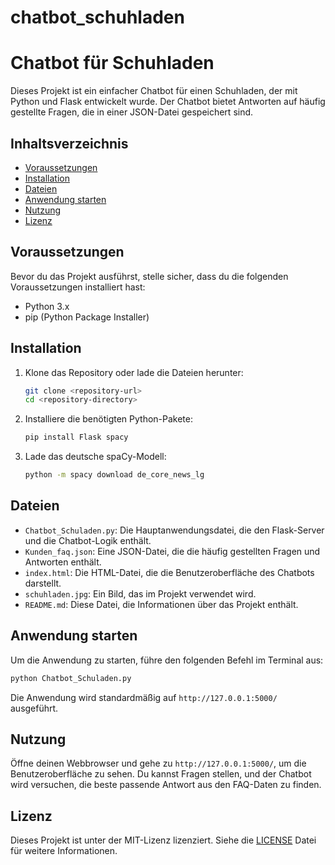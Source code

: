 # chatbot_schuhladen
# Chatbot für Schuhladen
 
Dieses Projekt ist ein einfacher Chatbot für einen Schuhladen, der mit Python und Flask entwickelt wurde. Der Chatbot bietet Antworten auf häufig gestellte Fragen, die in einer JSON-Datei gespeichert sind.
 
## Inhaltsverzeichnis
 
- [Voraussetzungen](#voraussetzungen)
- [Installation](#installation)
- [Dateien](#dateien)
- [Anwendung starten](#anwendung-starten)
- [Nutzung](#nutzung)
- [Lizenz](#lizenz)
 
## Voraussetzungen
 
Bevor du das Projekt ausführst, stelle sicher, dass du die folgenden Voraussetzungen installiert hast:
 
- Python 3.x
- pip (Python Package Installer)
 
## Installation
 
1. Klone das Repository oder lade die Dateien herunter:
 
   ```bash
   git clone <repository-url>
   cd <repository-directory>
   ```
 
2. Installiere die benötigten Python-Pakete:
 
   ```bash
   pip install Flask spacy
   ```
 
3. Lade das deutsche spaCy-Modell:
 
   ```bash
   python -m spacy download de_core_news_lg
   ```
 
## Dateien
 
- `Chatbot_Schuladen.py`: Die Hauptanwendungsdatei, die den Flask-Server und die Chatbot-Logik enthält.
- `Kunden_faq.json`: Eine JSON-Datei, die die häufig gestellten Fragen und Antworten enthält.
- `index.html`: Die HTML-Datei, die die Benutzeroberfläche des Chatbots darstellt.
- `schuhladen.jpg`: Ein Bild, das im Projekt verwendet wird.
- `README.md`: Diese Datei, die Informationen über das Projekt enthält.
 
## Anwendung starten
 
Um die Anwendung zu starten, führe den folgenden Befehl im Terminal aus:
 
```bash
python Chatbot_Schuladen.py
```
 
Die Anwendung wird standardmäßig auf `http://127.0.0.1:5000/` ausgeführt.
 
## Nutzung
 
Öffne deinen Webbrowser und gehe zu `http://127.0.0.1:5000/`, um die Benutzeroberfläche zu sehen. Du kannst Fragen stellen, und der Chatbot wird versuchen, die beste passende Antwort aus den FAQ-Daten zu finden.
 
## Lizenz
 
Dieses Projekt ist unter der MIT-Lizenz lizenziert. Siehe die [LICENSE](LICENSE) Datei für weitere Informationen.
